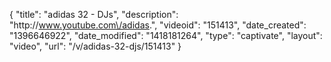 {
    "title": "adidas 32 - DJs",
    "description": "http:\/\/www.youtube.com\/adidas.",
    "videoid": "151413",
    "date_created": "1396646922",
    "date_modified": "1418181264",
    "type": "captivate",
    "layout": "video",
    "url": "\/v\/adidas-32-djs\/151413"
}